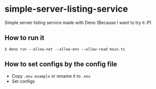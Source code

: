 # simple-server-listing-service
Simple server listing service made with Deno (Because I want to try it :P)

## How to run it
`$ deno run --allow-net --allow-env --allow-read main.ts`

## How to set configs by the config file
* Copy `.env.example` or rename it to `.env`
* Set configs
